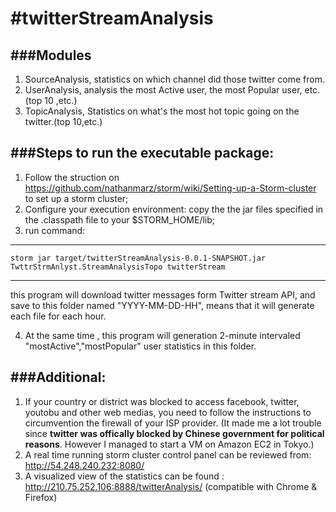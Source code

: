 #twitterStreamAnalysis 
=============

###Modules
-----
1. SourceAnalysis, statistics on which channel did those twitter come from.
2. UserAnalysis,   analysis the most Active user, the most Popular user, etc. (top 10 ,etc.)
3. TopicAnalysis,  Statistics on what's the most hot topic going on the twitter.(top 10,etc.)


###Steps to run the executable package:
------------
1. Follow the struction on https://github.com/nathanmarz/storm/wiki/Setting-up-a-Storm-cluster to set up a storm cluster;
2. Configure your execution environment: copy the the jar files specified in the .classpath file to your $STORM_HOME/lib;
3. run command:


----
    storm jar target/twitterStreamAnalysis-0.0.1-SNAPSHOT.jar TwttrStrmAnlyst.StreamAnalysisTopo twitterStream
----


   this program will download twitter messages form Twitter stream API, and save to this folder named "YYYY-MM-DD-HH", means that it will generate each file for each hour.
   
4. At the same time , this program will generation 2-minute intervaled "mostActive","mostPopular" user statistics in this folder.


###Additional:
---------
  1. If your country or district was blocked to access facebook, twitter, youtobu and other web medias, you need to follow the instructions  to circumvention the firewall of your ISP provider.
       (It made me a lot trouble since **twitter was offically blocked by Chinese government for political reasons**. However I managed to start a VM on Amazon EC2 in Tokyo.)
  2. A real time running storm cluster control panel can be reviewed from: http://54.248.240.232:8080/
  3. A visualized view of the statistics can be found : http://210.75.252.106:8888/twitterAnalysis/  (compatible with Chrome & Firefox)


